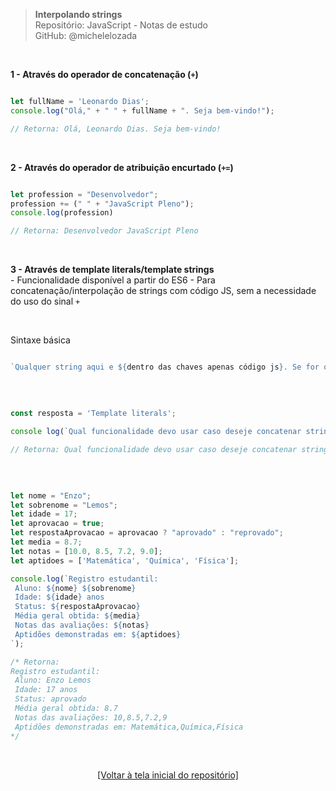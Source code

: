 > **Interpolando strings**  
> Repositório: JavaScript - Notas de estudo     
> GitHub: @michelelozada
&nbsp;
     
&nbsp; 

**1 - Através do operador de concatenação (`+`)**  
```js

let fullName = 'Leonardo Dias'; 
console.log("Olá," + " " + fullName + ". Seja bem-vindo!"); 

// Retorna: Olá, Leonardo Dias. Seja bem-vindo!
```

&nbsp; 

**2 - Através do operador de atribuição encurtado (`+=`)**  
```js

let profession = "Desenvolvedor";
profession += (" " + "JavaScript Pleno"); 
console.log(profession) 

// Retorna: Desenvolvedor JavaScript Pleno
```

&nbsp; 

**3 - Através de template literals/template strings**  
\- Funcionalidade disponível a partir do ES6
\- Para concatenação/interpolação de strings com código JS, sem a necessidade do uso do sinal `+`

&nbsp; 

Sintaxe básica  
```js

`Qualquer string aqui e ${dentro das chaves apenas código js}. Se for o caso, seguida por qualquer string aqui.`
```

&nbsp; 

```js

const resposta = 'Template literals';

console log(`Qual funcionalidade devo usar caso deseje concatenar strings e código JS de um modo mais simples? ${resposta}`);

// Retorna: Qual funcionalidade devo usar caso deseje concatenar strings e código JS de um modo mais simples? Template literals
```

&nbsp; 

```js

let nome = "Enzo";
let sobrenome = "Lemos";
let idade = 17;
let aprovacao = true;
let respostaAprovacao = aprovacao ? "aprovado" : "reprovado";
let media = 8.7;
let notas = [10.0, 8.5, 7.2, 9.0];
let aptidoes = ['Matemática', 'Química', 'Física'];

console.log(`Registro estudantil:
 Aluno: ${nome} ${sobrenome}
 Idade: ${idade} anos
 Status: ${respostaAprovacao}
 Média geral obtida: ${media}
 Notas das avaliações: ${notas}
 Aptidões demonstradas em: ${aptidoes}
`);

/* Retorna:
Registro estudantil:
 Aluno: Enzo Lemos
 Idade: 17 anos
 Status: aprovado
 Média geral obtida: 8.7
 Notas das avaliações: 10,8.5,7.2,9
 Aptidões demonstradas em: Matemática,Química,Física
*/
```

&nbsp;

<div align="center">
<a href="https://github.com/michelelozada/JavaScript-Study-Notes">[Voltar à tela inicial do repositório]</a>
</div>